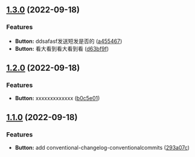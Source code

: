 ## [1.3.0](https://github.com/daihaoxin/vue-component/compare/v1.2.0...v1.3.0) (2022-09-18)


### Features

* **Button:** ddsafasf发送短发是否的 ([a455467](https://github.com/daihaoxin/vue-component/commit/a4554679cc4dbe498420307fd50fd3e3d10c18b8))
* **Button:** 看大看到看大看到看 ([d63bf9f](https://github.com/daihaoxin/vue-component/commit/d63bf9f6bb840e54c147a1e67322072c262c7546))

## [1.2.0](https://github.com/daihaoxin/vue-component/compare/v1.1.0...v1.2.0) (2022-09-18)


### Features

* **Button:** xxxxxxxxxxxxx ([b0c5e01](https://github.com/daihaoxin/vue-component/commit/b0c5e0186885bc0fc2d016763c717ca5f22fa3e6))

## [1.1.0](https://github.com/daihaoxin/vue-component/compare/v1.0.0...v1.1.0) (2022-09-18)


### Features

* **Button:** add conventional-changelog-conventionalcommits ([293a07c](https://github.com/daihaoxin/vue-component/commit/293a07c8bc732fc113eb85a0417aecd637e633c3))
